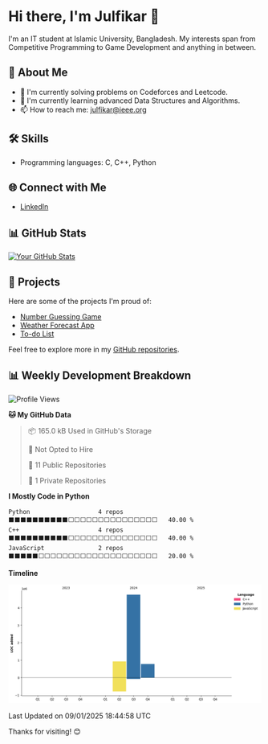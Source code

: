 # Hi there, I'm Julfikar 👋

I'm an IT student at Islamic University, Bangladesh. My interests span from Competitive Programming to Game Development and anything in between.

## 🚀 About Me

- 🔭 I'm currently solving problems on Codeforces and Leetcode.
- 🌱 I'm currently learning advanced Data Structures and Algorithms.
- 📫 How to reach me: julfikar@ieee.org

## 🛠️ Skills

- Programming languages: C, C++, Python

## 🌐 Connect with Me

- [LinkedIn](https://www.linkedin.com/in/md-julfikar/)

## 📊 GitHub Stats

[![Your GitHub Stats](https://github-readme-stats.vercel.app/api?username=md-julfikar&show_icons=true&count_private=true&hide=issues&theme=radical)](https://github.com/md-julfikar)

## 📂 Projects

Here are some of the projects I'm proud of:

- [Number Guessing Game](https://github.com/md-julfikar/CPP_project/blob/main/number_guessing_game.cpp)
- [Weather Forecast App](https://github.com/md-julfikar/Weather-App)
- [To-do List](https://github.com/md-julfikar/TO-DO-LIST)

Feel free to explore more in my [GitHub repositories](https://github.com/md-julfikar).

## 📊 Weekly Development Breakdown

<!--START_SECTION:waka-->
![Profile Views](http://img.shields.io/badge/Profile%20Views-0-blue)

**🐱 My GitHub Data** 

> 📦 165.0 kB Used in GitHub's Storage 
 > 
> 🚫 Not Opted to Hire
 > 
> 📜 11 Public Repositories 
 > 
> 🔑 1 Private Repositories 
 > 
**I Mostly Code in Python** 

```text
Python                   4 repos             ⬛⬛⬛⬛⬛⬛⬛⬛⬛⬛⬜⬜⬜⬜⬜⬜⬜⬜⬜⬜⬜⬜⬜⬜⬜   40.00 % 
C++                      4 repos             ⬛⬛⬛⬛⬛⬛⬛⬛⬛⬛⬜⬜⬜⬜⬜⬜⬜⬜⬜⬜⬜⬜⬜⬜⬜   40.00 % 
JavaScript               2 repos             ⬛⬛⬛⬛⬛⬜⬜⬜⬜⬜⬜⬜⬜⬜⬜⬜⬜⬜⬜⬜⬜⬜⬜⬜⬜   20.00 % 
```



**Timeline**

![Lines of Code chart](https://raw.githubusercontent.com/md-julfikar/md-julfikar/main/assets/bar_graph.png)


 Last Updated on 09/01/2025 18:44:58 UTC
<!--END_SECTION:waka-->

Thanks for visiting! 😊
